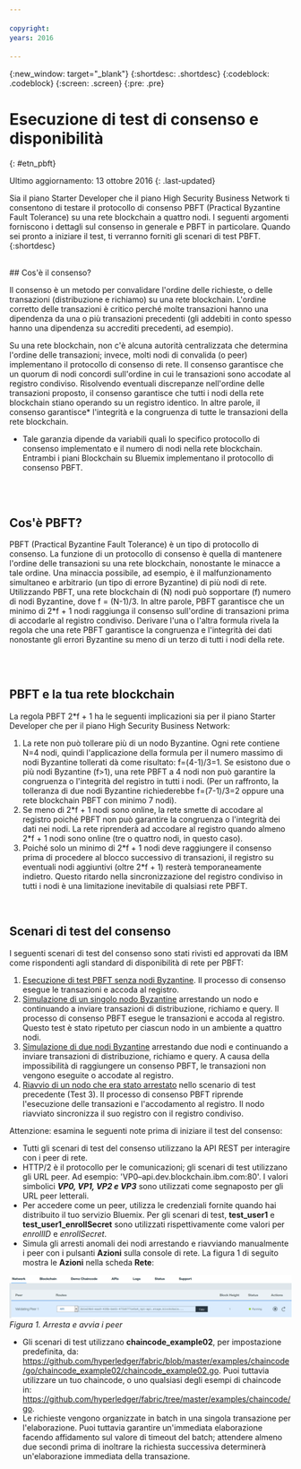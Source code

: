 ```yaml
---

copyright:
years: 2016

---
```


{:new_window: target="_blank"}
{:shortdesc: .shortdesc}
{:codeblock: .codeblock}
{:screen: .screen}
{:pre: .pre}


# Esecuzione di test di consenso e disponibilità
{: #etn_pbft}

Ultimo aggiornamento: 13 ottobre 2016
{: .last-updated}

Sia il piano Starter Developer che il piano High Security Business Network ti consentono di testare il protocollo di consenso PBFT (Practical Byzantine Fault Tolerance) su una rete blockchain a quattro nodi. I seguenti argomenti forniscono i dettagli sul consenso in generale e PBFT in particolare. Quando sei pronto a iniziare il test, ti verranno forniti gli scenari di test PBFT.  
{:shortdesc}  

<br>
## Cos'è il consenso?

Il consenso è un metodo per convalidare l'ordine delle richieste, o delle transazioni (distribuzione e richiamo) su una rete blockchain. L'ordine corretto delle transazioni è critico perché molte transazioni hanno una dipendenza da una o più transazioni precedenti (gli addebiti in conto spesso hanno una dipendenza su accrediti precedenti, ad esempio).

Su una rete blockchain, non c'è alcuna autorità centralizzata che determina l'ordine delle transazioni; invece, molti nodi di convalida (o peer) implementano il protocollo di consenso di rete. Il consenso garantisce che un quorum di nodi concordi sull'ordine in cui le transazioni sono accodate al registro condiviso. Risolvendo eventuali discrepanze nell'ordine delle transazioni proposto, il consenso garantisce che tutti i nodi della rete blockchain stiano operando su un registro identico. In altre parole, il consenso garantisce* l'integrità e la congruenza di tutte le transazioni della rete blockchain.

* Tale garanzia dipende da variabili quali lo specifico protocollo di consenso implementato e il numero di nodi nella rete blockchain. Entrambi i piani Blockchain su Bluemix implementano il protocollo di consenso PBFT.  

<br><br>
## Cos'è PBFT?

PBFT (Practical Byzantine Fault Tolerance) è un tipo di protocollo di consenso. La funzione di un protocollo di consenso è quella di mantenere l'ordine delle transazioni su una rete blockchain, nonostante le minacce a tale ordine. Una minaccia possibile, ad esempio, è il malfunzionamento simultaneo e arbitrario (un tipo di errore Byzantine) di più nodi di rete. Utilizzando PBFT, una rete blockchain di (N) nodi può sopportare (f) numero di nodi Byzantine, dove f = (N-1)/3. In altre parole, PBFT garantisce che un minimo di 2\*f + 1 nodi raggiunga il consenso sull'ordine di transazioni prima di accodarle al registro condiviso. Derivare l'una o l'altra formula rivela la regola che una rete PBFT garantisce la congruenza e l'integrità dei dati nonostante gli errori Byzantine su meno di un terzo di tutti i nodi della rete.  

<br><br>
## PBFT e la tua rete blockchain

La regola PBFT 2\*f + 1 ha le seguenti implicazioni sia per il piano Starter Developer che per il piano High Security Business Network:

1. La rete non può tollerare più di un nodo Byzantine. Ogni rete contiene N=4 nodi, quindi l'applicazione della formula per il numero massimo di nodi Byzantine tollerati dà come risultato: f=(4-1)/3=1. Se esistono due o più nodi Byzantine (f>1), una rete PBFT a 4 nodi non può garantire la congruenza o l'integrità del registro in tutti i nodi. (Per un raffronto, la tolleranza di due nodi Byzantine richiederebbe f=(7-1)/3=2 oppure una rete blockchain PBFT con minimo 7 nodi).
2. Se meno di 2\*f + 1 nodi sono online, la rete smette di accodare al registro poiché PBFT non può garantire la congruenza o l'integrità dei dati nei nodi. La rete riprenderà ad accodare al registro quando almeno 2\*f + 1 nodi sono online (tre o quattro nodi, in questo caso).
3. Poiché solo un minimo di 2\*f + 1 nodi deve raggiungere il consenso prima di procedere al blocco successivo di transazioni, il registro su eventuali nodi aggiuntivi (oltre 2\*f + 1) resterà temporaneamente indietro. Questo ritardo nella sincronizzazione del registro condiviso in tutti i nodi è una limitazione inevitabile di qualsiasi rete PBFT.
<br>

## Scenari di test del consenso
I seguenti scenari di test del consenso sono stati rivisti ed approvati da IBM come rispondenti agli standard di disponibilità di rete per PBFT:

1. [Esecuzione di test PBFT senza nodi Byzantine](pbft_test1.html). Il processo di consenso esegue le transazioni e accoda al registro.
2. [Simulazione di un singolo nodo Byzantine](pbft_test2.html) arrestando un nodo e continuando a inviare transazioni di distribuzione, richiamo e query. Il processo di consenso PBFT esegue le transazioni e accoda al registro. Questo test è stato ripetuto per ciascun nodo in un ambiente a quattro nodi.
3. [Simulazione di due nodi Byzantine](pbft_test3.html) arrestando due nodi e continuando a inviare transazioni di distribuzione, richiamo e query. A causa della impossibilità di raggiungere un consenso PBFT, le transazioni non vengono eseguite o accodate al registro.
4. [Riavvio di un nodo che era stato arrestato](pbft_test4.html) nello scenario di test precedente (Test 3). Il processo di consenso PBFT riprende l'esecuzione delle transazioni e l'accodamento al registro. Il nodo riavviato sincronizza il suo registro con il registro condiviso.  

Attenzione: esamina le seguenti note prima di iniziare il test del consenso:

- Tutti gli scenari di test del consenso utilizzano la API REST per interagire con i peer di rete.
- HTTP/2 è il protocollo per le comunicazioni; gli scenari di test utilizzano gli URL peer. Ad esempio: 'VP0–api.dev.blockchain.ibm.com:80'. I valori simbolici ***VP0, VP1, VP2 e VP3*** sono utilizzati come segnaposto per gli URL peer letterali.
-  Per accedere come un peer, utilizza le credenziali fornite quando hai distribuito il tuo servizio Bluemix. Per gli scenari di test, **test\_user1** e **test\_user1\_enrollSecret** sono utilizzati rispettivamente come valori per *enrollID* e *enrollSecret*.
-  Simula gli arresti anomali dei nodi arrestando e riavviando manualmente i peer con i pulsanti **Azioni** sulla console di rete. La figura 1 di seguito mostra le **Azioni** nella scheda **Rete**:

![](images/stopstartpeer.png "Arresta e avvia i peer")
*Figura 1. Arresta e avvia i peer*

- Gli scenari di test utilizzano **chaincode_example02**, per impostazione predefinita, da:  https://github.com/hyperledger/fabric/blob/master/examples/chaincode/go/chaincode_example02/chaincode_example02.go. Puoi tuttavia utilizzare un tuo chaincode, o uno qualsiasi degli esempi di chaincode in:  https://github.com/hyperledger/fabric/tree/master/examples/chaincode/go.
- Le richieste vengono organizzate in batch in una singola transazione per l'elaborazione. Puoi tuttavia garantire un'immediata elaborazione facendo affidamento sul valore di timeout del batch; attendere almeno due secondi prima di inoltrare la richiesta successiva determinerà un'elaborazione immediata della transazione.
